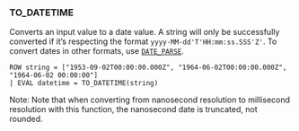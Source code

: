 <!--
This is generated by ESQL’s AbstractFunctionTestCase. Do no edit it. See ../README.md for how to regenerate it.
-->

### TO_DATETIME
Converts an input value to a date value.
A string will only be successfully converted if it’s respecting the format `yyyy-MM-dd'T'HH:mm:ss.SSS'Z'`.
To convert dates in other formats, use [`DATE_PARSE`](https://www.elastic.co/docs/reference/elasticsearch/query-languages/esql/esql-functions-operators.md#esql-date_parse).

```
ROW string = ["1953-09-02T00:00:00.000Z", "1964-06-02T00:00:00.000Z", "1964-06-02 00:00:00"]
| EVAL datetime = TO_DATETIME(string)
```
Note: Note that when converting from nanosecond resolution to millisecond resolution with this function, the nanosecond date is truncated, not rounded.
